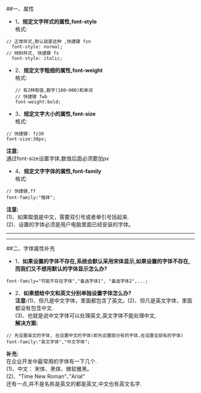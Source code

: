 ##一、属性

- 1、**规定文字样式的属性,font-style**<br>格式:

``` 
// 正常样式,默认就是这种 ,快捷键 fsn
  font-style: normal;  
// 倾斜样式, 快捷键 fs 
  font-style: italic;   
```



- 2、**规定文字粗细的属性,font-weight**<br>格式:

  ```
  // 有2种取值,数字(100~900)和单词
  // 快捷键 fwb
  font-weight:bold;

  ```
  
  
  
- 3、**规定文字大小的属性,font-size**<br>格式:
```
// 快捷键: fz30
font-size:30px;
```
**注意:**<br> 通过font-size设置字体,数值后面必须要加px




- 4、**规定文字字体的属性,font-family**<br>格式:
```
// 快捷键,ff
font-family:"楷体";
```
**注意:**<br>(1)、如果取值是中文，需要双引号或者单引号括起来.<br>(2)、设置的字体必须是用户电脑里面已经安装的字体。



***
***

##二、字体属性补充
- 1、**如果设置的字体不存在,系统会默认采用宋体显示,如果设置的字体不存在,而我们又不想用默认的字体显示怎么办?**
```
font-family="可能不存在字体","备选字体1", "备选字体2",...;
```

- 2、**如果想给中文和英文分别单独设置字体怎么办?**<br>**注意:**(1)、但凡是中文字体，里面都包含了英文。(2)、但凡是英文字体，里面都没有包含中文.<br>(3)、也就是说中文字体可以处理英文,英文字体不能处理中文,<br>**解决方案:**
```
// 先设置英文的字体, 在设置中文的字体(即先设置部分有的字体,在设置全部有的字体)
font-family:"英文字体","中文字体";
```

**补充:**<br>在企业开发中最常用的字体有一下几个.<br>(1)、中文： 宋体、黑体、微软雅黑。<br>(2)、“Time New Roman”、”Arial“<br>还有一点,并不是名称是英文的都是英文,中文也有英文名字.















